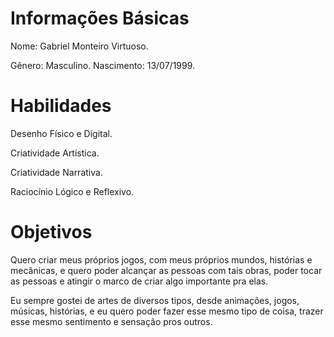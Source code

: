 # Informações Básicas

Nome: Gabriel Monteiro Virtuoso.

Gênero: Masculino. Nascimento: 13/07/1999.

# Habilidades

Desenho Físico e Digital.

Criatividade Artística.

Criatividade Narrativa.

Raciocínio Lógico e Reflexivo.

# Objetivos

Quero criar meus próprios jogos, com meus próprios mundos, histórias e mecânicas, e quero poder alcançar as pessoas com tais obras, poder tocar as pessoas e atingir o marco de criar algo importante pra elas.

Eu sempre gostei de artes de diversos tipos, desde animações, jogos, músicas, histórias, e eu quero poder fazer esse mesmo tipo de coisa, trazer esse mesmo sentimento e sensação pros outros.
